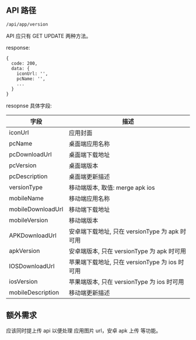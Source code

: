 ## API 路径

```
/api/app/version
```

API 应只有 GET UPDATE 两种方法。

response:

```
{
  code: 200,
  data: {
    iconUrl: '',
    pcName: '',
    ...
  }
}
```

resopnse 具体字段:



| 字段              | 描述                                           |
| ----------------- | ---------------------------------------------- |
| iconUrl           | 应用封面                                       |
| pcName            | 桌面端应用名称                                 |
| pcDownloadUrl     | 桌面端下载地址                                 |
| pcVersion         | 桌面端版本                                     |
| pcDescription     | 桌面端更新描述                                 |
| versionType       | 移动端版本, 取值: merge apk ios                |
| mobileName        | 移动端应用名称                                 |
| mobileDownloadUrl | 移动端下载地址                                 |
| mobileVersion     | 移动端版本                                     |
| APKDownloadUrl    | 安卓端下载地址, 只在 versionType 为 apk 时可用 |
| apkVersion        | 安卓端版本, 只在 versionType 为 apk 时可用     |
| IOSDownloadUrl    | 苹果端下载地址, 只在 versionType 为 ios 时可用 |
| iosVersion        | 苹果端版本, 只在 versionType 为 ios 时可用     |
| mobileDescription | 移动端更新描述                                 |



## 额外需求

应该同时提上传 api 以便处理 应用图片 url，安卓 apk 上传 等功能。

